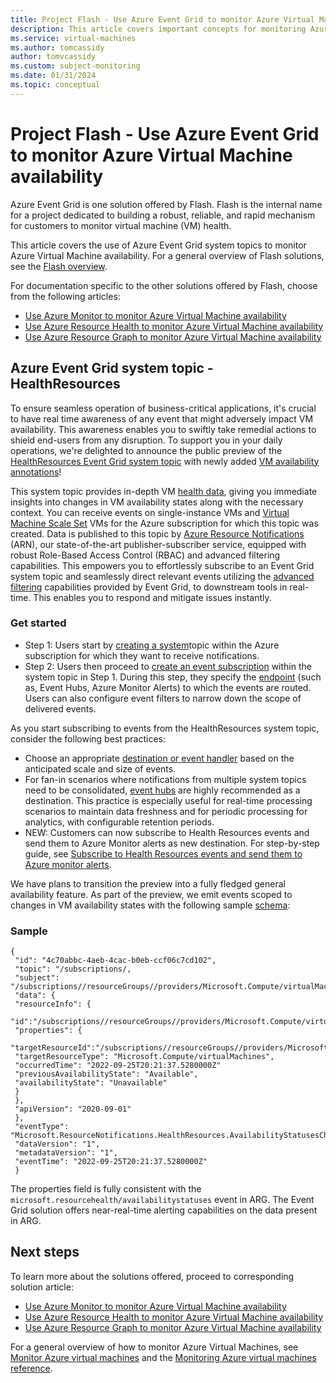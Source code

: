 ```yaml
---
title: Project Flash - Use Azure Event Grid to monitor Azure Virtual Machine availability
description: This article covers important concepts for monitoring Azure virtual machine availability using Azure Event Grid system topics.
ms.service: virtual-machines
ms.author: tomcassidy
author: tomvcassidy
ms.custom: subject-monitoring
ms.date: 01/31/2024
ms.topic: conceptual
---
```


# Project Flash - Use Azure Event Grid to monitor Azure Virtual Machine availability

Azure Event Grid is one solution offered by Flash. Flash is the internal name for a project dedicated to building a robust, reliable, and rapid mechanism for customers to monitor virtual machine (VM) health.

This article covers the use of Azure Event Grid system topics to monitor Azure Virtual Machine availability. For a general overview of Flash solutions, see the [Flash overview](flash-overview.md).

For documentation specific to the other solutions offered by Flash, choose from the following articles:
* [Use Azure Monitor to monitor Azure Virtual Machine availability](flash-azure-monitor.md)
* [Use Azure Resource Health to monitor Azure Virtual Machine availability](flash-azure-resource-health.md)
* [Use Azure Resource Graph to monitor Azure Virtual Machine availability](flash-azure-resource-graph.md)

## Azure Event Grid system topic - HealthResources

To ensure seamless operation of business-critical applications, it's crucial to have real time awareness of any event that might adversely impact VM availability. This awareness enables you to swiftly take remedial actions to shield end-users from any disruption. To support you in your daily operations, we're delighted to announce the public preview of the [HealthResources Event Grid system topic](../event-grid/event-schema-health-resources.md?tabs=event-grid-event-schema) with newly added [VM availability annotations](../service-health/resource-health-vm-annotation.md)!

This system topic provides in-depth VM [health data](../event-grid/event-schema-health-resources.md?tabs=event-grid-event-schema#event-types), giving you immediate insights into changes in VM availability states along with the necessary context. You can receive events on single-instance VMs and [Virtual Machine Scale Set](../virtual-machine-scale-sets/overview.md) VMs for the Azure subscription for which this topic was created. Data is published to this topic by [Azure Resource Notifications](../event-grid/event-schema-resource-notifications.md) (ARN), our state-of-the-art publisher-subscriber service, equipped with robust Role-Based Access Control (RBAC) and advanced filtering capabilities. This empowers you to effortlessly subscribe to an Event Grid system topic and seamlessly direct relevant events utilizing the [advanced filtering](../event-grid/event-filtering.md) capabilities provided by Event Grid, to downstream tools in real-time. This enables you to respond and mitigate issues instantly.

### Get started

- Step 1: Users start by [creating a system](../event-grid/create-view-manage-system-topics.md#create-a-system-topic)topic within the Azure subscription for which they want to receive notifications.
- Step 2: Users then proceed to [create an event subscription](../event-grid/subscribe-through-portal.md#create-event-subscriptions) within the system topic in Step 1. During this step, they specify the [endpoint](../event-grid/event-handlers.md) (such as, Event Hubs, Azure Monitor Alerts) to which the events are routed. Users can also configure event filters to narrow down the scope of delivered events.

As you start subscribing to events from the HealthResources system topic, consider the following best practices:

- Choose an appropriate [destination or event handler](../event-grid/event-handlers.md) based on the anticipated scale and size of events.
- For fan-in scenarios where notifications from multiple system topics need to be consolidated, [event hubs](../event-grid/handler-event-hubs.md) are highly recommended as a destination. This practice is especially useful for real-time processing scenarios to maintain data freshness and for periodic processing for analytics, with configurable retention periods.
- NEW: Customers can now subscribe to Health Resources events and send them to Azure Monitor alerts as new destination. For step-by-step guide, see [Subscribe to Health Resources events and send them to Azure monitor alerts](https://learn.microsoft.com/en-us/azure/event-grid/handle-health-resources-events-using-azure-monitor-alerts).

We have plans to transition the preview into a fully fledged general availability feature. As part of the preview, we emit events scoped to changes in VM availability states with the following sample [schema](../event-grid/event-schema.md):

### Sample
```
{
 "id": "4c70abbc-4aeb-4cac-b0eb-ccf06c7cd102",
 "topic": "/subscriptions/,
 "subject": "/subscriptions//resourceGroups//providers/Microsoft.Compute/virtualMachines//providers/Microsoft.ResourceHealth/AvailabilityStatuses/current",
 "data": {
 "resourceInfo": {
 "id":"/subscriptions//resourceGroups//providers/Microsoft.Compute/virtualMachines//providers/Microsoft.ResourceHealth/AvailabilityStatuses/current",
 "properties": {
 "targetResourceId":"/subscriptions//resourceGroups//providers/Microsoft.Compute/virtualMachines/"
 "targetResourceType": "Microsoft.Compute/virtualMachines",
 "occurredTime": "2022-09-25T20:21:37.5280000Z"
 "previousAvailabilityState": "Available",
 "availabilityState": "Unavailable"
 }
 },
 "apiVersion": "2020-09-01"
 },
 "eventType": "Microsoft.ResourceNotifications.HealthResources.AvailabilityStatusesChanged",
 "dataVersion": "1",
 "metadataVersion": "1",
 "eventTime": "2022-09-25T20:21:37.5280000Z"
 }
```

The properties field is fully consistent with the `microsoft.resourcehealth/availabilitystatuses` event in ARG. The Event Grid solution offers near-real-time alerting capabilities on the data present in ARG.

## Next steps

To learn more about the solutions offered, proceed to corresponding solution article:
* [Use Azure Monitor to monitor Azure Virtual Machine availability](flash-azure-monitor.md)
* [Use Azure Resource Health to monitor Azure Virtual Machine availability](flash-azure-resource-health.md)
* [Use Azure Resource Graph to monitor Azure Virtual Machine availability](flash-azure-resource-graph.md)

For a general overview of how to monitor Azure Virtual Machines, see [Monitor Azure virtual machines](monitor-vm.md) and the [Monitoring Azure virtual machines reference](monitor-vm-reference.md).
